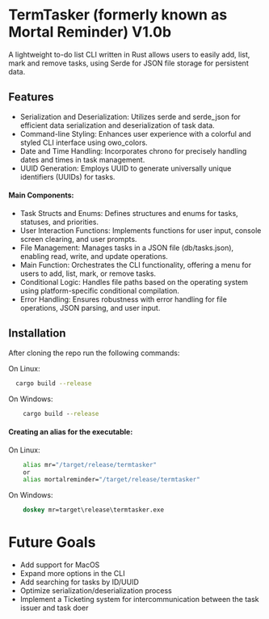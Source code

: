 
# TermTasker (formerly known as Mortal Reminder) V1.0b

A lightweight to-do list CLI written in Rust allows users to easily add, list, mark and remove tasks, using Serde for JSON file storage for persistent data.
## Features

- Serialization and Deserialization: Utilizes serde and serde_json for efficient data serialization and deserialization of task data.
- Command-line Styling: Enhances user experience with a colorful and styled CLI interface using owo_colors.
- Date and Time Handling: Incorporates chrono for precisely handling dates and times in task management.
- UUID Generation: Employs UUID to generate universally unique identifiers (UUIDs) for tasks.


#### Main Components:
- Task Structs and Enums: Defines structures and enums for tasks, statuses, and priorities.
- User Interaction Functions: Implements functions for user input, console screen clearing, and user prompts.
- File Management: Manages tasks in a JSON file (db/tasks.json), enabling read, write, and update operations.
- Main Function: Orchestrates the CLI functionality, offering a menu for users to add, list, mark, or remove tasks.
- Conditional Logic: Handles file paths based on the operating system using platform-specific conditional compilation.
- Error Handling: Ensures robustness with error handling for file operations, JSON parsing, and user input.




## Installation
After cloning the repo run the following commands:

On Linux:
```bash
  cargo build --release
```

On Windows:
```cmd
    cargo build --release
```

#### Creating an alias for the executable:

On Linux:
```bash
    alias mr="/target/release/termtasker"
    or
    alias mortalreminder="/target/release/termtasker"
```

On Windows:
```cmd
    doskey mr=target\release\termtasker.exe
```


    
# Future Goals

- Add support for MacOS
- Expand more options in the CLI
- Add searching for tasks by ID/UUID
- Optimize serialization/deserialization process
- Implement a Ticketing system for intercommunication between the task issuer and task doer
